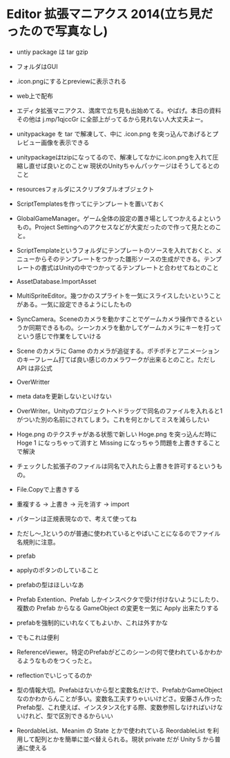 # Editor 拡張マニアクス 2014(立ち見だったので写真なし)
* untiy package は tar gzip
* フォルダはGUI
* .icon.pngにするとpreviewに表示される
* web上で配布
* エディタ拡張マニアクス、満席で立ち見も出始めてる。やばげ。本日の資料その他は j.mp/1qjccGr に全部上がってるから見れない人大丈夫よー。
* unitypackage を tar で解凍して、中に .icon.png を突っ込んであげるとプレビュー画像を表示できる
* unitypackageはtzipになってるので、解凍してなかに.icon.pngを入れて圧縮し直せば良いとのことw 現状のUnityちゃんパッケージはそうしてるとのこと

* resourcesフォルダにスクリプタブルオブジェクト
* ScriptTemplatesを作ってにテンプレートを置いておく

* GlobalGameManager。ゲーム全体の設定の置き場としてつかえるよというもの。Project Settingへのアクセスなどが大変だったので作って見たとのこと。
* ScriptTemplateというフォルダにテンプレートのソースを入れておくと、メニューからそのテンプレートをつかった雛形ソースの生成ができる。テンプレートの書式はUnityの中でつかってるテンプレートと合わせてねとのこと
* AssetDatabase.ImportAsset

* MultiSpriteEditor。幾つかのスプライトを一気にスライスしたいということがある。一気に設定できるようにしたもの
* SyncCamera。Sceneのカメラを動かすことでゲームカメラ操作できるというか同期できるもの。シーンカメラを動かしてゲームカメラにキーを打ってという感じで作業をしていける
* Scene のカメラに Game のカメラが追従する。ポチポチとアニメーションのキーフレーム打てば良い感じのカメラワークが出来るとのこと。ただし API は非公式

* OverWritter
* meta dataを更新しないといけない
* OverWriter。Unityのプロジェクトへドラッグで同名のファイルを入れると1がついた別の名前にされてしまう。これを何とかしてミスを減らしたい
* Hoge.png のテクスチャがある状態で新しい Hoge.png を突っ込んだ時に Hoge 1 になっちゃって消すと Missing になっちゃう問題を上書きすることで解決
* チェックした拡張子のファイルは同名で入れたら上書きを許可するというもの。
* File.Copyで上書きする
* 重複する -> 上書き -> 元を消す -> import
* パターンは正規表現なので、考えて使ってね
* ただし〜_1というのが普通に使われているとやばいことになるのでファイル名規則に注意。

* prefab
* applyのボタンのしていること
* prefabの型はほしいなあ
* Prefab Extention、Prefab しかインスペクタで受け付けないようにしたり、複数の Prefab からなる GameObject の変更を一気に Apply 出来たりする
* prefabを強制的にいれなくてもよいか、これは外すかな
* でもこれは便利

* ReferenceViewer。特定のPrefabがどこのシーンの何で使われているかわかるようなものをつくったと。
* reflectionでいじってるのか
* 型の情報大切。Prefabはないから型と変数名だけで、PrefabかGameObjectなのかわからんことが多い。変数名工夫すりゃいいけどさ。安藤さん作ったPrefab型、これ使えば、インスタンス化する際、変数参照しなければいけないけれど、型で区別できるからいい
* ReordableList、Meanim の State とかで使われている ReordableList を利用して配列とかを簡単に並べ替えられる。現状 private だが Unity 5 から普通に使える


